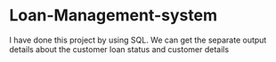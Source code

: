 # Loan-Management-system
I have done this project by using SQL. We can get the separate output details about the customer loan status and customer details

